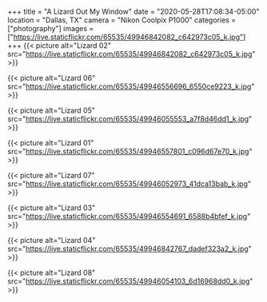 +++
title = "A Lizard Out My Window"
date = "2020-05-28T17:08:34-05:00"
location = "Dallas, TX"
camera = "Nikon Coolpix P1000"
categories = ["photography"]
images = ["https://live.staticflickr.com/65535/49946842082_c642973c05_k.jpg"]
+++
{{< picture alt="Lizard 02" src="https://live.staticflickr.com/65535/49946842082_c642973c05_k.jpg" >}}
<!--more-->

{{< picture alt="Lizard 06" src="https://live.staticflickr.com/65535/49946556696_6550ce9223_k.jpg" >}}

{{< picture alt="Lizard 05" src="https://live.staticflickr.com/65535/49946055553_a7f8d46dd1_k.jpg" >}}

{{< picture alt="Lizard 01" src="https://live.staticflickr.com/65535/49946557801_c096d67e70_k.jpg" >}}

{{< picture alt="Lizard 07" src="https://live.staticflickr.com/65535/49946052973_41dca13bab_k.jpg" >}}

{{< picture alt="Lizard 03" src="https://live.staticflickr.com/65535/49946554691_6588b4bfef_k.jpg" >}}

{{< picture alt="Lizard 04" src="https://live.staticflickr.com/65535/49946842767_dadef323a2_k.jpg" >}}

{{< picture alt="Lizard 08" src="https://live.staticflickr.com/65535/49946054103_6d16968dd0_k.jpg" >}}
